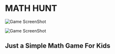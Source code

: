 # MATH HUNT

![Game ScreenShot](https://i.imgur.com/ZEuyyVT.png)

![Game ScreenShot](https://i.imgur.com/yd3a4sG.png)

## Just a Simple Math Game For Kids
